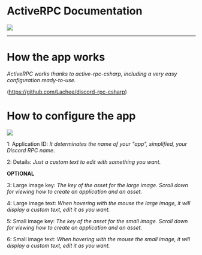 # ActiveRPC Documentation
![](https://github.com/Just1diaxx/ActiveRPCDocs/assets/157634021/524d59fb-1140-4b56-9d1c-1f33347b520e)

---

# How the app works
_ActiveRPC works thanks to active-rpc-csharp, including a very easy configuration ready-to-use._

(https://github.com/Lachee/discord-rpc-csharp)

# How to configure the app

![](https://github.com/Just1diaxx/ActiveRPCDocs/assets/157634021/6ade20f6-0f92-4a6d-a755-7fa5c827cefd)

1: Application ID: _It determinates the name of your "app", simplified, your Discord RPC name._

2: Details: _Just a custom text to edit with something you want._

**OPTIONAL**

3: Large image key: _The key of the asset for the large image. Scroll down for viewing how to create an application and an asset._

4: Large image text: _When hovering with the mouse the large image, it will display a custom text, edit it as you want._

5: Small image key: _The key of the asset for the small image. Scroll down for viewing how to create an application and an asset._

6: Small image text: _When hovering with the mouse the small image, it will display a custom text, edit it as you want._
